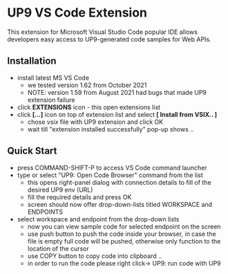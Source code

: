 # UP9 VS Code Extension

This extension for Microsoft Visual Studio Code popular IDE allows developers easy access to UP9-generated code samples for Web APIs.

## Installation

* install latest MS VS Code
	* 	we tested version 1.62 from October 2021
	*  NOTE: version 1.59 from August 2021 had bugs that made UP9 extension failure
* click **EXTENSIONS** icon - this open extensions list
* click **[...]** icon on top of extension list and select **[ Install from VSIX.. ]** 
	* chose _vsix_ file with UP9 extension and click OK
	* wait till "extension installed successfully" pop-up shows .. 


	
## Quick Start

* press COMMAND-SHIFT-P to access VS Code command launcher
* type or select "UP9: Open Code Browser" command from the list
	* this opens right-panel dialog with connection details to fill of the desired UP9 env (URL)
	* fill the required details and press OK
	* screen should now offer drop-down-lists titled WORKSPACE and ENDPOINTS
* select workspace and endpoint from the drop-down lists
	* now you can view sample code for selected endpoint on the screen
	* use push button to push the code inside your browser, in case the file is empty full code will be pushed, otherwise only function to the location of the cursor
	* use COPY button to copy code into clipboard .. 
	* in order to run the code please right click-> UP9: run code with UP9